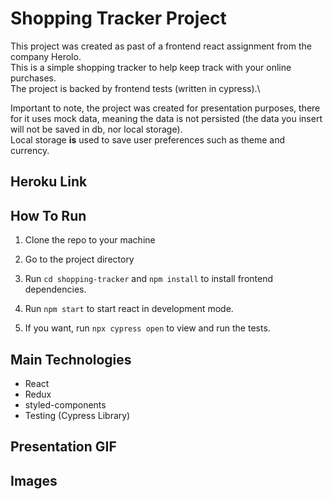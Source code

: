 # Shopping Tracker Project

This project was created as past of a frontend react assignment from the company Herolo. \
This is a simple shopping tracker to help keep track with your online purchases.\
The project is backed by frontend tests (written in cypress).\

Important to note, the project was created for presentation purposes, there for it uses mock data, meaning the data is not persisted (the data you insert will not be saved in db, nor local storage). \
Local storage **is** used to save user preferences such as theme and currency.

## Heroku Link

## How To Run
1. Clone the repo to your machine

2. Go to the project directory

3. Run `cd shopping-tracker` and `npm install` to install frontend dependencies.

4. Run `npm start` to start react in development mode.

5. If you want, run `npx cypress open` to view and run the tests.

## Main Technologies

- React
- Redux
- styled-components
- Testing (Cypress Library)

## Presentation GIF

## Images
